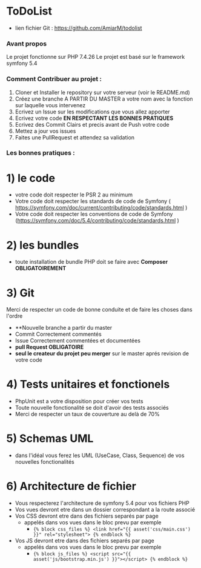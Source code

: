 ToDoList
========
- lien fichier Git : https://github.com/AmiarM/todolist

### Avant propos
Le projet fonctionne sur PHP 7.4.26
Le projet est basé sur le framework symfony 5.4 

### Comment Contribuer au projet :
1) Cloner et Installer le repository sur votre serveur (voir le README.md)
2) Créez une branche A PARTIR DU MASTER a votre nom avec la fonction sur laquelle vous intervenez
3) Ecrivez un Issue sur les modifications que vous allez apporter
4) Ecrivez votre code **EN RESPECTANT LES BONNES PRATIQUES**
5) Ecrivez des Commit Clairs et precis avant de Push votre code
6) Mettez a jour vos issues
7) Faites une PullRequest et attendez sa validation

### Les bonnes pratiques :
# 1) le code
- votre code doit respecter le PSR 2 au minimum
- Votre code doit respecter les standards de code de Symfony ( https://symfony.com/doc/current/contributing/code/standards.html )
- Votre code doit respecter les conventions de code de Symfony (https://symfony.com/doc/5.4/contributing/code/standards.html )

# 2) les bundles
- toute installation de bundle PHP doit se faire avec **Composer OBLIGATOIREMENT**

# 3) Git
Merci de respecter un code de bonne conduite et de faire les choses dans l'ordre
- **Nouvelle branche a partir du master
- Commit Correctement commentés
- Issue Correctement commentées et documentées
- **pull Request OBLIGATOIRE**
- **seul le createur du projet  peu merger** sur le master aprés revision de votre code

# 4) Tests unitaires et fonctionels
- PhpUnit est a votre disposition pour créer vos tests
- Toute nouvelle fonctionalité se doit d'avoir des tests associés
- Merci de respecter un taux de couverture au delà de 70%

# 5) Schemas UML
- dans l'idéal vous ferez les UML (UseCase, Class, Sequence) de vos nouvelles fonctionalités

# 6) Architecture de fichier
- Vous respecterez l'architecture de symfony 5.4 pour vos fichiers PHP 
- Vos vues devront etre dans un dossier correspondant a la route associé
- Vos CSS devront etre dans des fichiers separés par page 
	- appelés dans vos vues dans le bloc  prevu par exemple
		- `{% block css_files %} <link href="{{ asset('css/main.css') }}" rel="stylesheet"> {% endblock %}`
- Vos JS devront etre dans des fichiers separés par page 
	- appelés dans vos vues dans le bloc prevu par exemple 
		- `{% block js_files %} <script src="{{ asset('js/bootstrap.min.js') }}"></script> {% endblock %}`
